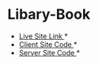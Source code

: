 # Libary-Book <br />
* [Live Site Link ](https://quiet-fairy-f4b873.netlify.app/)* <br />
* [Client Site Code ](https://github.com/ripassorker2/redux-assignment)* <br />
* [Server Site Code ](https://github.com/ripassorker2/E-book-server)* <br />

